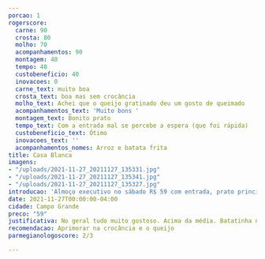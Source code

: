 ```yaml
---
porcao: 1
rogerscore:
  carne: 90
  crosta: 80
  molho: 70
  acompanhamentos: 90
  montagem: 40
  tempo: 40
  custobeneficio: 40
  inovacoes: 0
  carne_text: muito boa
  crosta_text: boa mas sem crocância
  molho_text: Achei que o queijo gratinado deu um gosto de queimado
  acompanhamentos_text: 'Muito bons '
  montagem_text: Bonito prato
  tempo_text: Com a entrada mal se percebe a espera (que foi rápida)
  custobeneficio_text: Ótimo
  inovacoes_text: ''
  acompanhamentos_nomes: Arroz e batata frita
title: Casa Blanca
imagens:
- "/uploads/2021-11-27_20211127_135331.jpg"
- "/uploads/2021-11-27_20211127_135341.jpg"
- "/uploads/2021-11-27_20211127_135327.jpg"
introducao: 'Almoço executivo no sábado R$ 59 com entrada, prato principal e sobremesa '
date: 2021-11-27T00:00:00-04:00
cidade: Campo Grande
preco: "59"
justificativa: No geral tudo muito gostoso. Acima da média. Batatinha no ponto.
recomendacao: Aprimorar na crocância e o queijo
parmegianologoscore: 2/3

---
```

